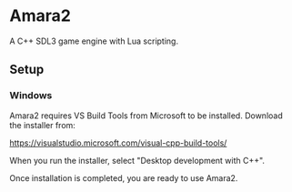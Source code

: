 # Amara2
A C++ SDL3 game engine with Lua scripting.

## Setup
### Windows
Amara2 requires VS Build Tools from Microsoft to be installed.
Download the installer from:

https://visualstudio.microsoft.com/visual-cpp-build-tools/

When you run the installer, select "Desktop development with C++".

Once installation is completed, you are ready to use Amara2.
